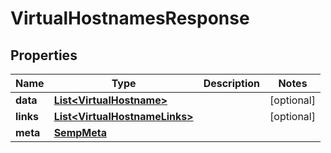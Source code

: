 

# VirtualHostnamesResponse


## Properties

| Name | Type | Description | Notes |
|------------ | ------------- | ------------- | -------------|
|**data** | [**List&lt;VirtualHostname&gt;**](VirtualHostname.md) |  |  [optional] |
|**links** | [**List&lt;VirtualHostnameLinks&gt;**](VirtualHostnameLinks.md) |  |  [optional] |
|**meta** | [**SempMeta**](SempMeta.md) |  |  |



